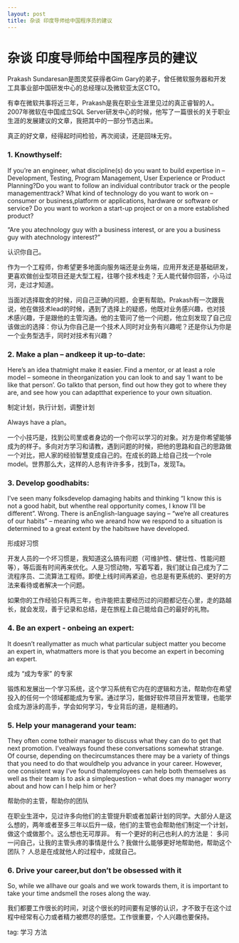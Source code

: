 ```yaml
---
layout: post
title: 杂谈 印度导师给中国程序员的建议
---
```


# 杂谈 印度导师给中国程序员的建议

Prakash Sundaresan是图灵奖获得者Gim Gary的弟子，曾任微软服务器和开发工具事业部中国研发中心的总经理以及微软亚太区CTO。

有幸在微软共事将近三年，Prakash是我在职业生涯里见过的真正睿智的人。2007年微软在中国成立SQL Server研发中心的时候，他写了一篇很长的关于职业生涯的发展建议的文章，我把其中的一部分节选出来。

真正的好文章，经得起时间检验，再次阅读，还是回味无穷。
 

<h3>1. Knowthyself: </h3>

If you’re an engineer, what discipline(s) do you want to build expertise in –Development, Testing, Program Management, User Experience or Product Planning?Do you want to follow an individual contributor track or the people managementtrack? What kind of technology do you want to work on – consumer or business,platform or applications, hardware or software or service? Do you want to workon a start-up project or on a more established product?

“Are you atechnology guy with a business interest, or are you a business guy with atechnology interest?”

   

认识你自己。

作为一个工程师，你希望更多地面向服务端还是业务端，应用开发还是基础研发，更喜欢做创业型项目还是大型工程，往哪个技术栈走？无人能代替你回答，小马过河，走过才知道。

当面对选择取舍的时候，问自己正确的问题，会更有帮助。Prakash有一次跟我说，他在做技术lead的时候，遇到了选择上的疑惑，他既对业务感兴趣，也对技术感兴趣，于是跟他的主管沟通。他的主管问了他一个问题，他立刻发现了自己应该做出的选择：你认为你自己是一个技术人同时对业务有兴趣呢？还是你认为你是一个业务型选手，同时对技术有兴趣？
 

<h3>2. Make a plan – andkeep it up-to-date:</h3>

Here’s an idea thatmight make it easier. Find a mentor, or at least a role model – someone in theorganization you can look to and say ‘I want to be like that person’. Go talkto that person, find out how they got to where they are, and see how you can adaptthat experience to your own situation.

 

制定计划，执行计划，调整计划

Always have a plan。

一个小技巧是，找到公司里或者身边的一个你可以学习的对象。对方是你希望能够成为的样子。多向对方学习和请教，遇到问题的时候，把他的思路和自己的思路做一个对比，把人家的经验智慧变成自己的。在成长的路上给自己找一个role model。世界那么大，这样的人总有许许多多，找到Ta，发现Ta。
 

 

<h3>3. Develop goodhabits:</h3>

I’ve seen many folksdevelop damaging habits and thinking “I know this is not a good habit, but whenthe real opportunity comes, I know I’ll be different”. Wrong. There is anEnglish-language saying – “we’re all creatures of our habits” – meaning who we areand how we respond to a situation is determined to a great extent by the habitswe have developed.

 

形成好习惯

开发人员的一个坏习惯是，我知道这么搞有问题（可维护性、健壮性、性能问题等），等后面有时间再来优化。人是习惯动物，写着写着，我们就让自己成为了二流程序员、二流算法工程师。即使上线时间再紧迫，也总是有更系统的、更好的方法来看待或者解决一个问题。

如果你的工作经验只有两三年，也许能把主要经历过的问题都记在心里，走的路越长，就会发现，善于记录和总结，是在旅程上自己能给自己的最好的礼物。
 

 

<h3>4. Be an expert - onbeing an expert:</h3>

It doesn’t reallymatter as much what particular subject matter you become an expert in, whatmatters more is that you become an expert in becoming an expert.

 

成为 “成为专家” 的专家

锻炼和发展出一个学习系统，这个学习系统有它内在的逻辑和方法，帮助你在希望投入的任何一个领域都能成为专家。通过学习，能做好软件项目开发管理，也能学会成为游泳的高手，学会如何学习，专业背后的道，是相通的。
 

<h3>5. Help your managerand your team:</h3>

They often come totheir manager to discuss what they can do to get that next promotion. I’vealways found these conversations somewhat strange. Of course, depending on thecircumstances there may be a variety of things that you need to do that wouldhelp you advance in your career. However, one consistent way I’ve found thatemployees can help both themselves as well as their team is to ask a simplequestion – what does my manager worry about and how can I help him or her?

 

帮助你的主管，帮助你的团队

在职业生涯中，见过许多向他们的主管提升职或者加薪计划的同学。大部分人是这么想的，两年或者至多三年以后升一级，他们的主管也会帮助他们制定一个计划，做这个或做那个。这么想也无可厚非。
有一个更好的利己也利人的方法是：
多问一问自己，让我的主管头疼的事情是什么？我做什么能够更好地帮助他，帮助这个团队？
人总是在成就他人的过程中，成就自己。
 

<h3>6. Drive your career,but don’t be obsessed with it </h3> 

So, while we allhave our goals and we work towards them, it is important to take your time andsmell the roses along the way.

 

我们都要工作很长的时间，对这个很长的时间要有足够的认识，才不致于在这个过程中经常有心力或者精力被燃尽的感觉。工作很重要，个人兴趣也要保持。
 
 

tag: 学习 方法